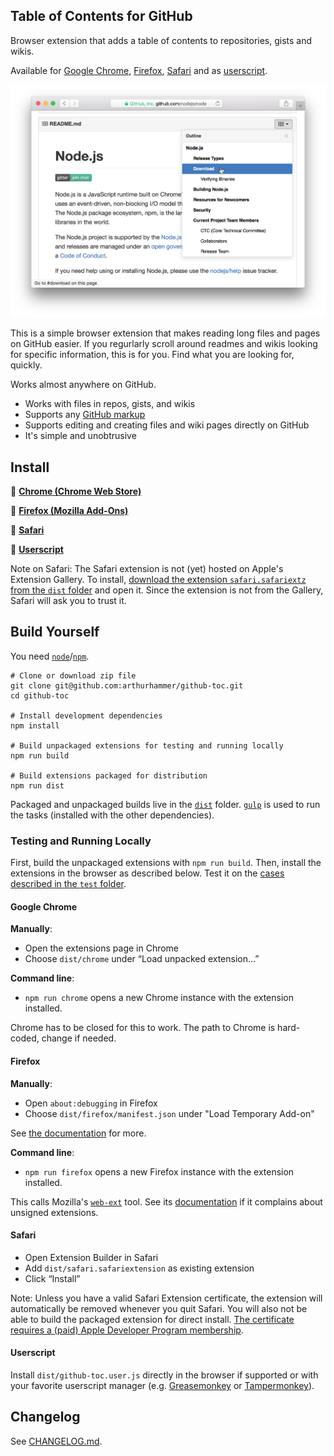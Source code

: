 ## Table of Contents for GitHub

Browser extension that adds a table of contents to repositories, gists and wikis.

Available for [Google Chrome][Chrome], [Firefox][Firefox], [Safari][Safari] and as [userscript][Userscript].

![Screenshot](img/screenshots/safari1.png)

This is a simple browser extension that makes reading long files and pages on GitHub easier. If you regurlarly scroll around readmes and wikis looking for specific information, this is for you. Find what you are looking for, quickly.

Works almost anywhere on GitHub.

- Works with files in repos, gists, and wikis
- Supports any [GitHub markup](https://github.com/github/markup#markups)
- Supports editing and creating files and wiki pages directly on GitHub
- It's simple and unobtrusive

## Install

🚀 **[Chrome (Chrome Web Store)][Chrome]**

🚀 **[Firefox (Mozilla Add-Ons)][Firefox]**

🚀 **[Safari][Safari]**

🚀 **[Userscript][Userscript]**

Note on Safari: The Safari extension is not (yet) hosted on Apple's Extension Gallery. To install, [download the extension `safari.safariextz` from the `dist` folder][Safari] and open it. Since the extension is not from the Gallery, Safari will ask you to trust it.

## Build Yourself

You need [`node`](https://nodejs.org/)/[`npm`](https://www.npmjs.com/).

    # Clone or download zip file
    git clone git@github.com:arthurhammer/github-toc.git
    cd github-toc

    # Install development dependencies
    npm install

    # Build unpackaged extensions for testing and running locally
    npm run build

    # Build extensions packaged for distribution
    npm run dist

Packaged and unpackaged builds live in the [`dist`](dist/) folder. [`gulp`](http://gulpjs.com/) is used to run the tasks (installed with the other dependencies).

### Testing and Running Locally

First, build the unpackaged extensions with `npm run build`. Then, install the extensions in the browser as described below. Test it on the [cases described in the `test` folder](test/Readme.md).

#### Google Chrome

**Manually**:

- Open the extensions page in Chrome
- Choose `dist/chrome` under “Load unpacked extension...”

**Command line**:

- `npm run chrome` opens a new Chrome instance with the extension installed.

Chrome has to be closed for this to work. The path to Chrome is hard-coded, change if needed.

#### Firefox

**Manually**:

- Open `about:debugging` in Firefox
- Choose `dist/firefox/manifest.json` under "Load Temporary Add-on"

See [the documentation](https://developer.mozilla.org/en-US/Add-ons/WebExtensions/Temporary_Installation_in_Firefox) for more.

**Command line**:

- `npm run firefox` opens a new Firefox instance with the extension installed.

This calls Mozilla's [`web-ext`][web-ext] tool. See its [documentation][web-ext] if it complains about unsigned extensions.

[web-ext]: https://developer.mozilla.org/en-US/Add-ons/WebExtensions/Getting_started_with_web-ext


#### Safari

- Open Extension Builder in Safari
- Add `dist/safari.safariextension` as existing extension
- Click “Install”

Note: Unless you have a valid Safari Extension certificate, the extension will automatically be removed whenever you quit Safari. You will also not be able to build the packaged extension for direct install. [The certificate requires a (paid) Apple Developer Program membership](https://developer.apple.com/library/safari/documentation/Tools/Conceptual/SafariExtensionGuide/ExtensionsOverview/ExtensionsOverview.html#//apple_ref/doc/uid/TP40009977-CH15-SW26).

#### Userscript

Install `dist/github-toc.user.js` directly in the browser if supported or with your favorite userscript manager (e.g. [Greasemonkey](https://addons.mozilla.org/en-US/firefox/addon/greasemonkey/) or [Tampermonkey](https://tampermonkey.net)).

## Changelog

See [CHANGELOG.md](CHANGELOG.md).


[Chrome]: https://chrome.google.com/webstore/detail/table-of-contents-for-git/hlkhpeomjgelmljaknhoboeohhgmmgcn
[Firefox]: https://addons.mozilla.org/en-US/firefox/addon/github-toc/
[Userscript]: https://github.com/arthurhammer/github-toc/raw/master/dist/github-toc.user.js
[Safari]: https://github.com/arthurhammer/github-toc/blob/master/dist/safari.safariextz?raw=true
